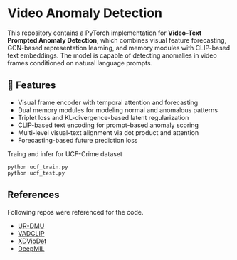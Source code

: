 # Video Anomaly Detection

This repository contains a PyTorch implementation for **Video-Text Prompted Anomaly Detection**, which combines visual feature forecasting, GCN-based representation learning, and memory modules with CLIP-based text embeddings. The model is capable of detecting anomalies in video frames conditioned on natural language prompts.

## 🚀 Features

- Visual frame encoder with temporal attention and forecasting
- Dual memory modules for modeling normal and anomalous patterns
- Triplet loss and KL-divergence-based latent regularization
- CLIP-based text encoding for prompt-based anomaly scoring
- Multi-level visual-text alignment via dot product and attention
- Forecasting-based future prediction loss

Traing and infer for UCF-Crime dataset
```
python ucf_train.py
python ucf_test.py
```


## References
Following repos were referenced for the code.
* [UR-DMU](https://github.com/henrryzh1/UR-DMU)
* [VADCLIP](https://github.com/nwpu-zxr/VadCLIP)
* [XDVioDet](https://github.com/Roc-Ng/XDVioDet)
* [DeepMIL](https://github.com/Roc-Ng/DeepMIL)
